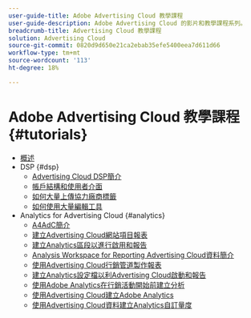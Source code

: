 ```yaml
---
user-guide-title: Adobe Advertising Cloud 教學課程
user-guide-description: Adobe Advertising Cloud 的影片和教學課程系列。
breadcrumb-title: Advertising Cloud 教學課程
solution: Advertising Cloud
source-git-commit: 0820d9d650e21ca2ebab35efe5400eea7d611d66
workflow-type: tm+mt
source-wordcount: '113'
ht-degree: 18%

---
```



# Adobe Advertising Cloud 教學課程 {#tutorials}

+ [概述](overview.md)
+ DSP {#dsp}
   + [Advertising Cloud DSP簡介](/help/dsp/overview.md)
   + [帳戶結構和使用者介面](/help/dsp/ui.md)
   + [如何大量上傳協力廠商標籤](/help/dsp/bulk-upload-third-party-ad-tags.md)
   + [如何使用大量編輯工具](/help/dsp/bulk-edit-placement-tools.md)
+ Analytics for Advertising Cloud {#analytics}
   + [A4AdC簡介](/help/integrations/analytics/intro-a4adc.md)
   + [建立Advertising Cloud網站項目報表](/help/integrations/analytics/analytics-site-entry-a4adc.md)
   + [建立Analytics區段以進行啟用和報告](/help/integrations/analytics/analytics-segments-a4adc.md)
   + [Analysis Workspace for Reporting Advertising Cloud資料簡介](/help/integrations/analytics/analytics-analysis-workspace-a4adc.md)
   + [使用Advertising Cloud行銷管道製作報表](/help/integrations/analytics/analytics-reporting-a4adc.md)
   + [建立Analytics設定檔以利Advertising Cloud啟動和報告](/help/integrations/analytics/analytics-profiles-a4adc.md)
   + [使用Adobe Analytics在行銷活動開始前建立分析](/help/integrations/analytics/analytics-pre-launch-a4adc.md)
   + [使用Advertising Cloud建立Adobe Analytics](/help/integrations/analytics/analytics-dashboards-a4adc.md)
   + [使用Advertising Cloud資料建立Analytics自訂量度](/help/integrations/analytics/analytics-custom-metrics-a4adc.md)

<!-- Will add to DSP chapter once the videos are complete:
  + [Create a Placement](/help/dsp/placement-create.md)
  + [Placement Targeting Capabilities](/help/dsp/placement-targeting.md)
  + [Audience Libraries and Applying Behavioral Targeting](/help/dsp/audience-libraries.md)
-->